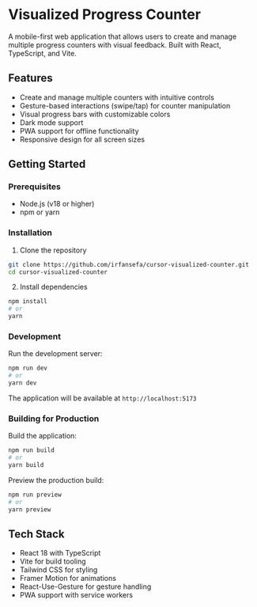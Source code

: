 # Visualized Progress Counter

A mobile-first web application that allows users to create and manage multiple progress counters with visual feedback. Built with React, TypeScript, and Vite.

## Features

- Create and manage multiple counters with intuitive controls
- Gesture-based interactions (swipe/tap) for counter manipulation
- Visual progress bars with customizable colors
- Dark mode support
- PWA support for offline functionality
- Responsive design for all screen sizes

## Getting Started

### Prerequisites

- Node.js (v18 or higher)
- npm or yarn

### Installation

1. Clone the repository
```bash
git clone https://github.com/irfansefa/cursor-visualized-counter.git
cd cursor-visualized-counter
```

2. Install dependencies
```bash
npm install
# or
yarn
```

### Development

Run the development server:
```bash
npm run dev
# or
yarn dev
```

The application will be available at `http://localhost:5173`

### Building for Production

Build the application:
```bash
npm run build
# or
yarn build
```

Preview the production build:
```bash
npm run preview
# or
yarn preview
```

## Tech Stack

- React 18 with TypeScript
- Vite for build tooling
- Tailwind CSS for styling
- Framer Motion for animations
- React-Use-Gesture for gesture handling
- PWA support with service workers
